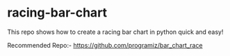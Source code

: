 # racing-bar-chart
This repo shows how to create a racing bar chart in python quick and easy!

Recommended Repo:- https://github.com/programiz/bar_chart_race
